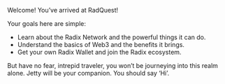 Welcome! You’ve arrived at RadQuest!

Your goals here are simple:

- Learn about the Radix Network and the powerful things it can do.
- Understand the basics of Web3 and the benefits it brings.
- Get your own Radix Wallet and join the Radix ecosystem.

But have no fear, intrepid traveler, you won’t be journeying into this realm alone. Jetty will be your companion. You should say ‘Hi’.
